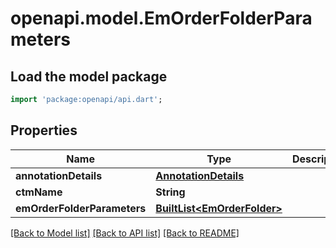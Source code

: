# openapi.model.EmOrderFolderParameters

## Load the model package
```dart
import 'package:openapi/api.dart';
```

## Properties
Name | Type | Description | Notes
------------ | ------------- | ------------- | -------------
**annotationDetails** | [**AnnotationDetails**](AnnotationDetails.md) |  | [optional] 
**ctmName** | **String** |  | [optional] 
**emOrderFolderParameters** | [**BuiltList&lt;EmOrderFolder&gt;**](EmOrderFolder.md) |  | [optional] 

[[Back to Model list]](../README.md#documentation-for-models) [[Back to API list]](../README.md#documentation-for-api-endpoints) [[Back to README]](../README.md)


